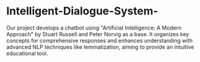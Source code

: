# Intelligent-Dialogue-System-
Our project develops a chatbot using "Artificial Intelligence: A Modern Approach" by Stuart Russell and Peter Norvig as a base. It organizes key concepts for comprehensive responses and enhances understanding with advanced NLP techniques like lemmatization, aiming to provide an intuitive educational tool.
